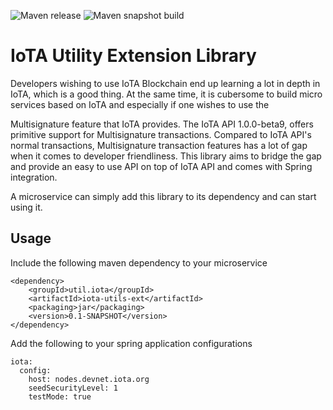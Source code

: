 ![Maven release](https://github.com/balsmn/iota-utils-ext/workflows/Maven%20release/badge.svg?branch=master)
![Maven snapshot build](https://github.com/balsmn/iota-utils-ext/workflows/Maven%20snapshot%20publish/badge.svg?branch=master)

# IoTA Utility Extension Library

Developers wishing to use IoTA Blockchain end up learning a lot in depth in IoTA, which is a good thing.
At the same time, it is cubersome to build micro services based on IoTA and especially if one wishes to use the

Multisignature feature that IoTA provides. The IoTA API 1.0.0-beta9, offers primitive support for Multisignature transactions.
Compared to IoTA API's normal transactions, Multisignature transaction features has a lot of gap when it comes to developer
friendliness. This library aims to bridge the gap and provide an easy to use API on top of IoTA API and comes with Spring integration.

A microservice can simply add this library to its dependency and can start using it.

## Usage
Include the following maven dependency to your microservice

```
<dependency>
    <groupId>util.iota</groupId>
    <artifactId>iota-utils-ext</artifactId>
    <packaging>jar</packaging>
    <version>0.1-SNAPSHOT</version>
</dependency>
```

Add the following to your spring application configurations
```
iota:
  config:
    host: nodes.devnet.iota.org
    seedSecurityLevel: 1
    testMode: true
```